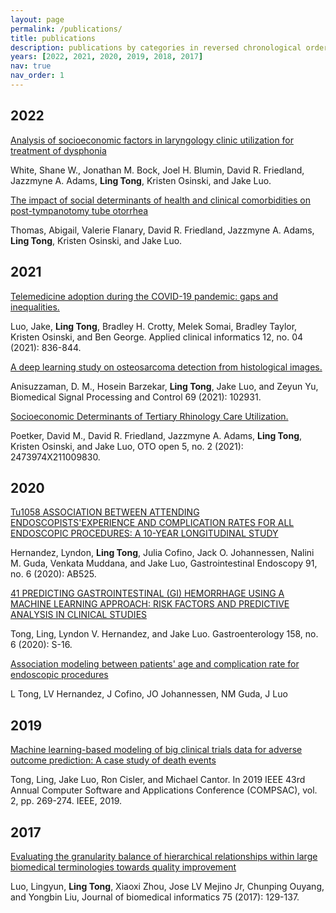 ```yaml
---
layout: page
permalink: /publications/
title: publications
description: publications by categories in reversed chronological order. generated by jekyll-scholar.
years: [2022, 2021, 2020, 2019, 2018, 2017]
nav: true
nav_order: 1
---
```

<!-- _pages/publications.md -->
<div class="publications">


  <h2 class="year"> 2022 </h2>
  
  [Analysis of socioeconomic factors in laryngology clinic utilization for treatment of dysphonia](https://onlinelibrary.wiley.com/doi/full/10.1002/lio2.715)
  
  White, Shane W., Jonathan M. Bock, Joel H. Blumin, David R. Friedland, Jazzmyne A. Adams, **Ling Tong**, Kristen Osinski, and Jake Luo. 
  
  [The impact of social determinants of health and clinical comorbidities on post-tympanotomy tube otorrhea](https://www.sciencedirect.com/science/article/pii/S0165587621003797)
  
  Thomas, Abigail, Valerie Flanary, David R. Friedland, Jazzmyne A. Adams, **Ling Tong**, Kristen Osinski, and Jake Luo.

  <h2 class="year"> 2021 </h2>
  
  [Telemedicine adoption during the COVID-19 pandemic: gaps and inequalities.](https://www.thieme-connect.com/products/ejournals/abstract/10.1055/s-0041-1733848)
  
  Luo, Jake, **Ling Tong**, Bradley H. Crotty, Melek Somai, Bradley Taylor, Kristen Osinski, and Ben George. Applied clinical informatics 12, no. 04 (2021): 836-844.

  [A deep learning study on osteosarcoma detection from histological images.](https://www.sciencedirect.com/science/article/abs/pii/S1746809421005280)
  
  Anisuzzaman, D. M., Hosein Barzekar, **Ling Tong**, Jake Luo, and Zeyun Yu, Biomedical Signal Processing and Control 69 (2021): 102931. 

  [Socioeconomic Determinants of Tertiary Rhinology Care Utilization.](https://journals.sagepub.com/doi/full/10.1177/2473974X211009830)
  
  Poetker, David M., David R. Friedland, Jazzmyne A. Adams, **Ling Tong**, Kristen Osinski, and Jake Luo, OTO open 5, no. 2 (2021): 2473974X211009830. 
  <h2 class="year"> 2020 </h2>
  
  [Tu1058 ASSOCIATION BETWEEN ATTENDING ENDOSCOPISTS'EXPERIENCE AND COMPLICATION RATES FOR ALL ENDOSCOPIC PROCEDURES: A 10-YEAR LONGITUDINAL STUDY](https://www.giejournal.org/article/S0016-5107(20)33470-2/abstract)
  
  Hernandez, Lyndon, **Ling Tong**, Julia Cofino, Jack O. Johannessen, Nalini M. Guda, Venkata Muddana, and Jake Luo, Gastrointestinal Endoscopy 91, no. 6 (2020): AB525. 

  [41 PREDICTING GASTROINTESTINAL (GI) HEMORRHAGE USING A MACHINE LEARNING APPROACH: RISK FACTORS AND PREDICTIVE ANALYSIS IN CLINICAL STUDIES](#)
  
  Tong, Ling, Lyndon V. Hernandez, and Jake Luo. Gastroenterology 158, no. 6 (2020): S-16.

  [Association modeling between patients' age and complication rate for endoscopic procedures](https://institutionalrepository.aah.org/gastrofaculty/28/)
  
  L Tong, LV Hernandez, J Cofino, JO Johannessen, NM Guda, J Luo

  <h2 class="year"> 2019 </h2>
  
  [Machine learning-based modeling of big clinical trials data for adverse outcome prediction: A case study of death events](https://ieeexplore.ieee.org/abstract/document/8754433/)
  
  Tong, Ling, Jake Luo, Ron Cisler, and Michael Cantor. In 2019 IEEE 43rd Annual Computer Software and Applications Conference (COMPSAC), vol. 2, pp. 269-274. IEEE, 2019.
  
  <h2 class="year"> 2017 </h2>

  [Evaluating the granularity balance of hierarchical relationships within large biomedical terminologies towards quality improvement](https://www.sciencedirect.com/science/article/pii/S1532046417302204)
  
  Luo, Lingyun, **Ling Tong**, Xiaoxi Zhou, Jose LV Mejino Jr, Chunping Ouyang, and Yongbin Liu, Journal of biomedical informatics 75 (2017): 129-137.

</div>
